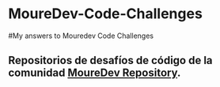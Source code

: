 # MoureDev-Code-Challenges
#My answers to Mouredev Code Challenges 

## Repositorios de desafíos de código de la comunidad **[MoureDev Repository](https://moure.dev)**.
